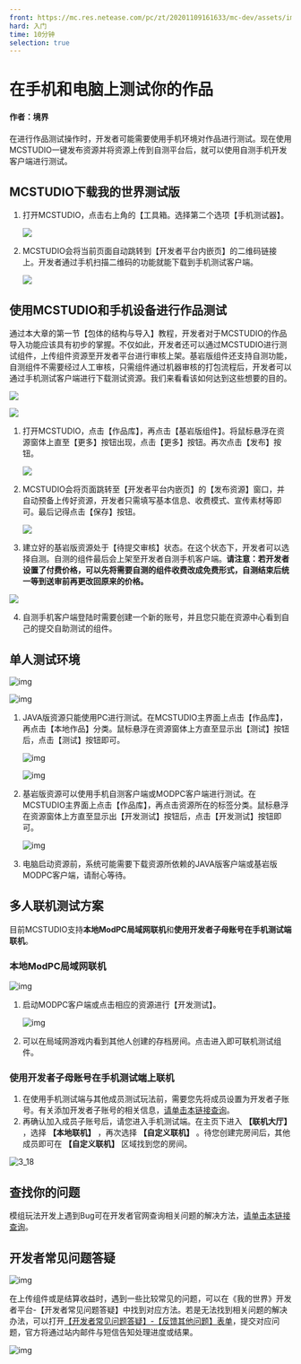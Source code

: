 ```yaml
---
front: https://mc.res.netease.com/pc/zt/20201109161633/mc-dev/assets/img/3_2.0bf61735.jpg
hard: 入门
time: 10分钟
selection: true
---
```

# 在手机和电脑上测试你的作品



#### 作者：境界



在进行作品测试操作时，开发者可能需要使用手机环境对作品进行测试。现在使用MCSTUDIO一键发布资源并将资源上传到自测平台后，就可以使用自测手机开发客户端进行测试。



## MCSTUDIO下载我的世界测试版



1. 打开MCSTUDIO，点击右上角的【工具箱。选择第二个选项【手机测试器】。

   ![](./images/3_1.jpg)

2. MCSTUDIO会将当前页面自动跳转到【开发者平台内嵌页】的二维码链接上。开发者通过手机扫描二维码的功能就能下载到手机测试客户端。

   ![](./images/3_2.jpg)



## 使用MCSTUDIO和手机设备进行作品测试

通过本大章的第一节【包体的结构与导入】教程，开发者对于MCSTUDIO的作品导入功能应该具有初步的掌握。不仅如此，开发者还可以通过MCSTUDIO进行测试组件，上传组件资源至开发者平台进行审核上架。基岩版组件还支持自测功能，自测组件不需要经过人工审核，只需组件通过机器审核的打包流程后，开发者可以通过手机测试客户端进行下载测试资源。我们来看看该如何达到这些想要的目的。

![](./images/3_3.jpg)

![](./images/3_4.jpg)

1. 打开MCSTUDIO，点击【作品库】，再点击【基岩版组件】。将鼠标悬浮在资源窗体上直至【更多】按钮出现，点击【更多】按钮。再次点击【发布】按钮。

   ![](./images/3_5.jpg)

2. MCSTUDIO会将页面跳转至【开发者平台内嵌页】的【发布资源】窗口，并自动预备上传好资源，开发者只需填写基本信息、收费模式、宣传素材等即可。最后记得点击【保存】按钮。

   ![](./images/3_6.jpg)

3.  建立好的基岩版资源处于【待提交审核】状态。在这个状态下，开发者可以选择自测。自测的组件最后会上架至开发者自测手机客户端。**请注意：若开发者设置了付费价格，可以先将需要自测的组件收费改成免费形式，自测结束后统一等到送审前再更改回原来的价格。**

   ![](./images/3_7.jpg)

4. 自测手机客户端登陆时需要创建一个新的账号，并且您只能在资源中心看到自己的提交自助测试的组件。



## 单人测试环境

![img](./images/3_8.jpg)

![img](./images/3_9.jpg)

1. JAVA版资源只能使用PC进行测试。在MCSTUDIO主界面上点击【作品库】，再点击【本地作品】分类。鼠标悬浮在资源窗体上方直至显示出【测试】按钮后，点击【测试】按钮即可。

   ![img](./images/3_10.jpg)

   ![img](./images/3_11.jpg)

2. 基岩版资源可以使用手机自测客户端或MODPC客户端进行测试。在MCSTUDIO主界面上点击【作品库】，再点击资源所在的标签分类。鼠标悬浮在资源窗体上方直至显示出【开发测试】按钮后，点击【开发测试】按钮即可。

   ![img](./images/3_12.jpg)

3. 电脑启动资源前，系统可能需要下载资源所依赖的JAVA版客户端或基岩版MODPC客户端，请耐心等待。



## 多人联机测试方案

目前MCSTUDIO支持**本地ModPC局域网联机**和**使用开发者子母账号在手机测试端联机**。

### 本地ModPC局域网联机

![img](./images/3_13.jpg)

1. 启动MODPC客户端或点击相应的资源进行【开发测试】。

   ![img](./images/3_14.jpg)

2. 可以在局域网游戏内看到其他人创建的存档房间。点击进入即可联机测试组件。

### 使用开发者子母账号在手机测试端上联机

1. 在使用手机测试端与其他成员测试玩法前，需要您先将成员设置为开发者子账号。有关添加开发者子账号的相关信息，<a href="../../../../mcguide/32-开发者账号与团队/课程15-使用成员管理模块实现多账号协作.html">请单击本链接查询</a>。
2. 再确认加入成员子账号后，请您进入手机测试端。在主页下进入 **【联机大厅】** ，选择 **【本地联机】** ，再次选择 **【自定义联机】** 。待您创建完房间后，其他成员即可在 **【自定义联机】** 区域找到您的房间。

![3_18](./images/3_18.gif)

## 查找你的问题

模组玩法开发上遇到Bug可在开发者官网查询相关问题的解决方法，<a href="../../../../mcguide/20-玩法开发/13-模组SDK编程/9-Mod开发BUG解决方案.html">请单击本链接查询</a>。

## 开发者常见问题答疑

![img](./images/3_16.jpg)

在上传组件或是结算收益时，遇到一些比较常见的问题，可以在《我的世界》开发者平台-【开发者常见问题答疑】中找到对应方法。若是无法找到相关问题的解决办法，可以打开[【开发者常见问题答疑】-【反馈其他问题】表单](https://mcdev.webapp.163.com/#/feedbackModal?target=browser)，提交对应问题，官方将通过站内邮件与短信告知处理进度或结果。

![img](./images/3_17.jpg)